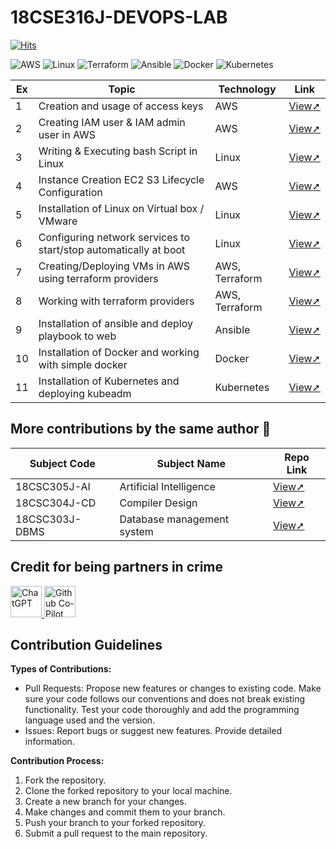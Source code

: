 # 18CSE316J-DEVOPS-LAB
[![Hits](https://hits.sh/github.com/VikashPR/18CSE316-DEVOPS.svg?extraCount=4897)](https://hits.sh/github.com/VikashPR/18CSE316-DEVOPS/)

![AWS](https://img.shields.io/badge/AWS-%23FF9900.svg?style=for-the-badge&logo=amazon-aws&logoColor=white) ![Linux](https://img.shields.io/badge/Linux-%23FCC624.svg?style=for-the-badge&logo=linux&logoColor=black) ![Terraform](https://img.shields.io/badge/Terraform-%235835CC.svg?style=for-the-badge&logo=terraform&logoColor=white) ![Ansible](https://img.shields.io/badge/Ansible-%23EE0000.svg?style=for-the-badge&logo=ansible&logoColor=white) ![Docker](https://img.shields.io/badge/Docker-%232496ED.svg?style=for-the-badge&logo=docker&logoColor=white) ![Kubernetes](https://img.shields.io/badge/Kubernetes-%23326CE5.svg?style=for-the-badge&logo=kubernetes&logoColor=white)

| Ex | Topic | Technology | Link |
| --- | ----- | ---------- | ---- |
| 1 | Creation and usage of access keys | AWS | [View➚]( https://github.com/VikashPR/DevOps/blob/main/Ex-2.md ) | 
| 2 | Creating IAM user & IAM admin user in AWS | AWS | [View➚]( https://github.com/VikashPR/DevOps/blob/main/Ex-1.md) |
| 3 | Writing & Executing bash Script in Linux | Linux | [View➚]( https://github.com/VikashPR/DevOps/blob/main/Ex-5.md ) |
| 4 | Instance Creation EC2 S3 Lifecycle Configuration | AWS | [View➚]( https://github.com/VikashPR/DevOps/blob/main/Ex-3.md) |
| 5 | Installation of Linux on Virtual box / VMware | Linux | [View➚]( https://github.com/VikashPR/DevOps/blob/main/Ex-4.md ) |
| 6 | Configuring network services to start/stop automatically at boot | Linux | [View➚]( https://github.com/VikashPR/DevOps/blob/main/Ex-6.md ) |
| 7 | Creating/Deploying VMs in AWS using terraform providers | AWS, Terraform | [View➚]( https://github.com/VikashPR/DevOps/blob/main/Ex-7.md ) |
| 8 | Working with terraform providers | AWS, Terraform | [View➚](https://github.com/VikashPR/DevOps/blob/main/Ex-8.md ) |
| 9 | Installation of ansible and deploy playbook to web | Ansible | [View➚](https://github.com/VikashPR/DevOps/blob/main/Ex-9.md ) |
| 10 | Installation of Docker and working with simple docker | Docker | [View➚]( https://github.com/VikashPR/DevOps/blob/main/Ex-10.md ) |
| 11 | Installation of Kubernetes and deploying kubeadm | Kubernetes | [View➚](https://github.com/VikashPR/DevOps/blob/main/Ex-11.md ) |

## More contributions by the same author 🚀
| Subject Code | Subject Name| Repo Link |
| -- | -- | -- |
| 18CSC305J-AI | Artificial Intelligence | [View➚](https://github.com/VikashPR/18CSC305J-AI) | 
| 18CSC304J-CD | Compiler Design | [View➚](https://github.com/VikashPR/18CSC304J-CD) | 
| 18CSC303J-DBMS | Database management system | [View➚](https://github.com/VikashPR/18CSC303J-DBMS) | 

## Credit for being partners in crime 

<p align="left">
  <a  href="https://openai.com/blog/chatgpt" target="_blank">
  <img width="50" src="https://raw.githubusercontent.com/lencx/ChatGPT/main/public/logo.png" alt="ChatGPT">
  </a>
  <a href="https://github.com/features/copilot" target="_blank">
  <img width="50" src="https://github.gallerycdn.vsassets.io/extensions/github/copilot/1.77.9225/1677787102885/Microsoft.VisualStudio.Services.Icons.Default" alt="Github Co-Pilot">
  </a>
</p>

## Contribution Guidelines

**Types of Contributions:**
- Pull Requests: Propose new features or changes to existing code. Make sure your code follows our conventions and does not break existing functionality. Test your code thoroughly and add the programming language used and the version.
- Issues: Report bugs or suggest new features. Provide detailed information.

**Contribution Process:**
1. Fork the repository.
2. Clone the forked repository to your local machine.
3. Create a new branch for your changes.
4. Make changes and commit them to your branch.
5. Push your branch to your forked repository.
6. Submit a pull request to the main repository.

